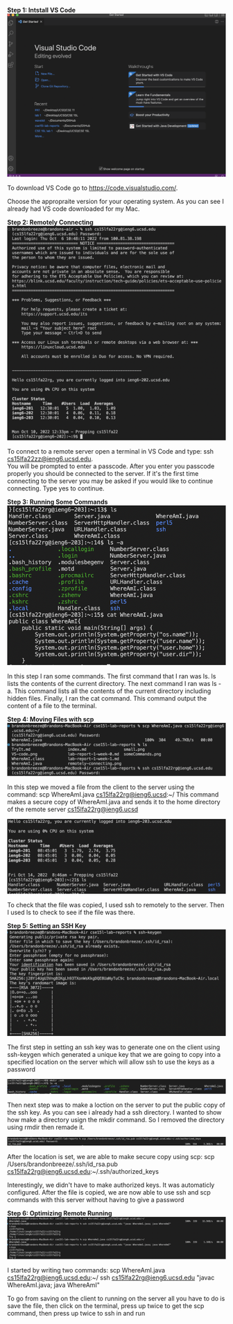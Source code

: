**Step 1: Intstall VS Code**
![Image0](/VS-code.png)

To download VS Code go to https://code.visualstudio.com/.

Choose the appropraite version for your operating system.
As you can see I already had VS code downloaded for my Mac.

**Step 2: Remotely Connecting**
![Image1](/remotely-connecting.png)

To connect to a remote server open a terminal in VS Code and type: 
ssh cs15lfa22zz@ieng6.ucsd.edu.  
You will be prompted to enter a passcode.  After you enter you passcode properly you should be connected to the server.  If it's the first time connecting to the server you may be asked if you would like to continue connecting.  Type yes to continue.

**Step 3: Running Some Commands**
![Image2](/someCommands.png)

In this step I ran some commands. The first command that I ran was ls. ls lists the contents of the current directory.  The next command I ran was ls -a. This command lists all the contents of the current directory including hidden files.  Finally, I ran the cat command. This command output the content of a file to the terminal.

**Step 4: Moving Files with scp**
![Image3](/scp1.png)

In this step we moved a file from the client to the server using the command: 
scp WhereAmI.java cs15lfa22rg@ieng6.ucsd:~/
This command makes a secure copy of WhereAmI.java and sends it to the home directory of the remote server cs15lfa22rg@ieng6.ucsd

![Image4](/scp2.png)

To check that the file was copied, I used ssh to remotely to the server.  Then I used ls to check to see if the file was there.

**Step 5: Setting an SSH Key**
![Image5](/keygen.png)

The first step in setting an ssh key was to generate one on the client using ssh-keygen which generated a unique key that we are going to copy into a specified location on the server which will allow ssh to use the keys as a password

![Image6](/mkdir.png)

Then next step was to make a loction on the server to put the public copy of the ssh key. As you can see i already had a ssh directory. I wanted to show how make a directory usign the mkdir command. So I removed the directory using rmdir then remade it.

![Image7](/scp-sshkey.png)

After the location is set, we are able to make secure copy using scp:
scp /Users/brandonbreeze/.ssh/id_rsa.pub cs15lfa22rg@ieng6.ucsd.edu:~/.ssh/authorized_keys

Interestingly, we didn't have to make authorized keys. It was automaticly configured.
After the file is copied, we are now able to use ssh and scp commands with this server without having to give a password

**Step 6: Optimizing Remote Running**
![Image8](/Optimized.png)

I started by writing two commands:
scp WhereAmI.java cs15lfa22rg@ieng6.ucsd.edu:~/
ssh cs15lfa22rg@ieng6.ucsd.edu "javac WhereAmI.java; java WhereAmI"

To go from saving on the client to running on the server all you have to do is save the file, then click on the terminal, press up twice to get the scp command, then press up twice to ssh in and run